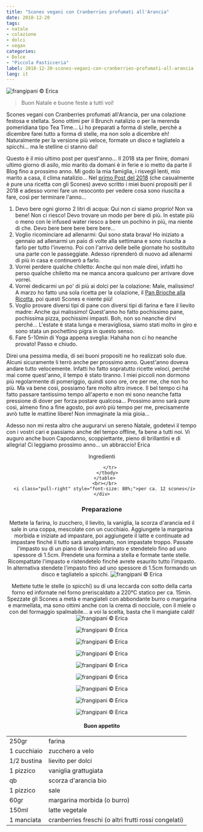 ```yaml
---
title: "Scones vegani con Cranberries profumati all'Arancia"
date: 2018-12-20
tags:
- natale
- colazione
- dolci
- vegan
categories:
- Dolce
- "Piccola Pasticceria"
label: 2018-12-20-scones-vegani-con-cranberries-profumati-all-arancia
lang: it
---
```

![](header.jpg "frangipani © Erica")

> Buon Natale e buone feste a tutti voi!

Scones vegani con Cranberries profumati all'Arancia, per una colazione festosa e stellata. Sono ottimi per il Brunch natalizio o per la merenda pomeridiana tipo Tea Time... Li ho preparati a forma di stelle, perchè a dicembre farei tutto a forma di stelle, ma non solo a dicembre eh! Naturalmente per la versione più veloce, formate un disco e tagliatelo a spicchi... ma le stelline ci stanno dai!

Questo è il mio ultimo post per quest'anno... Il 2018 sta per finire, domani ultimo giorno di asilo, mio marito da domani è in ferie e io metto da parte il Blog fino a prossimo anno. Mi godo la mia famiglia, i risvegli lenti, mio marito a casa, il clima natalizio... Nel <a href="https://frangipani.raiano.ch/2018-01-10-vellutata-arancione-e-scones-salati-con-spinaci-e-feta/" target="_blank">primo Post del 2018</a> (che casualmente è pure una ricetta con gli Scones) avevo scritto i miei buoni propositi per il 2018 e adesso vorrei fare un resoconto per vedere cosa sono riuscita a fare, così per terminare l'anno...

1. Devo bere ogni giorno 2 litri di acqua: Qui non ci siamo proprio! Non va bene! Non ci riesco! Devo trovare un modo per bere di più. In estate più o meno con le infused water riesco a bere un pochino in più, ma niente di che. Devo bere bere bere bere bere...
2. Voglio ricominciare ad allenarmi: Qui sono stata brava! Ho iniziato a gennaio ad allenarmi un paio di volte alla settimana e sono riuscita a farlo per tutto l'inverno. Poi con l'arrivo delle belle giornate ho sostituito una parte con le passeggiate. Adesso riprenderò di nuovo ad allenarmi di più in casa e continuerò a farlo.
3. Vorrei perdere qualche chiletto: Anche qui non male direi, infatti ho perso qualche chiletto ma ne manca ancora qualcuno per arrivare dove vorrei.
4. Vorrei dedicarmi un po' di più ai dolci per la colazione: Male, malissimo! A marzo ho fatto una sola ricetta per la colazione, il <a href="https://frangipani.raiano.ch/2018-03-01-pan-brioche-alla-ricotta-profumato-alla-vaniglia/" target="_blank">Pan Brioche alla Ricotta</a>, poi questi Scones e niente più! 
5. Voglio provare diversi tipi di pane con diversi tipi di farina e fare il lievito madre: Anche qui malissimo! Quest'anno ho fatto pochissimo pane, pochissima pizza, pochissimi impasti. Boh, non so neanche dirvi perché... L'estate è stata lunga e meravigliosa, siamo stati molto in giro e sono stata un pochettino pigra in questo senso.
6. Fare 5-10min di Yoga appena sveglia: Hahaha non ci ho neanche provato! Passo e chiudo.

Direi una pessima media, di sei buoni propositi ne ho realizzati solo due. Alcuni sicuramente li terrò anche per prossimo anno. Quest'anno doveva andare tutto velocemente. Infatti ho fatto sopratutto ricette veloci, perché mai come quest'anno, il tempo è stato tiranno. I miei piccoli non dormono più regolarmente di pomeriggio, quindi sono ore, ore per me, che non ho più. Ma va bene così, possiamo fare molto altro invece. Il bel tempo ci ha fatto passare tantissimo tempo all'aperto e non mi sono neanche fatta pressione di dover per forza postare qualcosa... Prossimo anno sarà pure così, almeno fino a fine agosto, poi avrò più tempo per me, precisamente avrò tutte le mattine libere! Non immaginate la mia gioia...

Adesso non mi resta altro che augurarvi un sereno Natale, godetevi il tempo con i vostri cari e passiamo anche del tempo offline, fa bene a tutti noi. Vi auguro anche buon Capodanno, scoppiettante, pieno di brillantini e di allegria!
Ci leggiamo prossimo anno... un abbraccio!
Erica


<div id="wrapper" style="text-align: center">
  <div id="yourdiv" style="display: inline-block;">
    <div class="ingredients">
      <div class="ingredients-title">Ingredienti</div>
      <table>
        <tbody>
          <tr>
            <td>250gr</td>
            <td>farina</td>
          </tr>
          <tr>
            <td>1 cucchiaio</td>
            <td>zucchero a velo</td>
          </tr>
          <tr>
            <td>1/2 bustina</td>
            <td>lievito per dolci</td>
          </tr>
          <tr>
            <td>1 pizzico</td>
            <td>vaniglia grattugiata</td>
          </tr>
          <tr>
            <td>qb</td>
            <td>scorza d'arancia bio</td> 
          </tr>
          <tr>
            <td>1 pizzico</td>
            <td>sale</td>      
          </tr>
          <tr>
            <td>60gr</td>
            <td>margarina morbida (o burro)</td>
          </tr>
          <tr>
            <td>150ml</td>
            <td>latte vegetale</td>
           </tr>
          <tr>
            <td>1 manciata</td>
            <td>cranberries freschi (o altri frutti rossi congelati)</td>
       
          </tr>
        </tbody>
      </table>
      <br></br>
      <i class="pull-right" style="font-size: 80%;">per ca. 12 scones</i>
    </div>
  </div>
</div>


<h3>
  <font color="grey">
    <i class="fa fa-cogs"></i>
  </font> Preparazione
</h3>

Mettete la farina, lo zucchero, il lievito, la vaniglia, la scorza d'arancia ed il sale in una coppa, mescolate con un cucchiaio. Aggiungete la margarina morbida e iniziate ad impastare, poi aggiungete il latte e continuate ad impastare finché il tutto sarà amalgamato, non impastate troppo. Passate l'impasto su di un piano di lavoro infarinato e stendetelo fino ad uno spessore di 1.5cm. Prendete una formina a stella e formate tante stelle. Ricompattate l'impasto e ristendetelo finché avrete esaurito tutto l'impasto. In alternativa stendete l'impasto fino ad uno spessore di 1.5cm formando un disco e tagliatelo a spicchi.
![](impasto.jpg "frangipani © Erica")

Mettete tutte le stelle (o spicchi) su di una leccarda con sotto della carta forno ed infornate nel forno preriscaldato a 220°C statico per ca. 15min. Spezzate gli Scones a metà e mangiateli con abbondante burro o margarina e marmellata, ma sono ottimi anche con la crema di nocciole, con il miele o con del formaggio spalmabile... a voi la scelta, basta che li mangiate caldi!
![](risultato1.jpg "frangipani © Erica")

![](risultato2.jpg "frangipani © Erica")

![](risultato3.jpg "frangipani © Erica")

![](risultato4.jpg "frangipani © Erica")

![](risultato5.jpg "frangipani © Erica")

![](risultato6.jpg "frangipani © Erica")

![](risultato7.jpg "frangipani © Erica")

![](risultato8.jpg "frangipani © Erica")

![](risultato9.jpg "frangipani © Erica")

<h4>Buon appetito
  <font color="red">
    <i class="fa fa-smile-o"></i>
  </font>
</h4>
